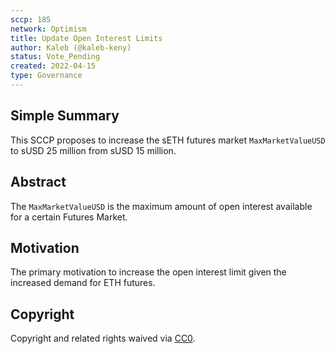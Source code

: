 ```yaml
---
sccp: 185
network: Optimism
title: Update Open Interest Limits
author: Kaleb (@kaleb-keny)
status: Vote_Pending
created: 2022-04-15
type: Governance
---
```


## Simple Summary

<!--"If you can't explain it simply, you don't understand it well enough." Provide a simplified and layman-accessible explanation of the SCCP.-->

This SCCP proposes to increase the sETH futures market `MaxMarketValueUSD` to sUSD 25 million from sUSD 15 million. 

## Abstract

<!--A short (~200 word) description of the variable change proposed.-->

The `MaxMarketValueUSD` is the maximum amount of open interest available for a certain Futures Market.

## Motivation

<!--The motivation is critical for SCCPs that want to update variables within Synthetix. It should clearly explain why the existing variable is not incentive aligned. SCCP submissions without sufficient motivation may be rejected outright.-->

The primary motivation to increase the open interest limit given the increased demand for ETH futures.

## Copyright

Copyright and related rights waived via [CC0](https://creativecommons.org/publicdomain/zero/1.0/).
